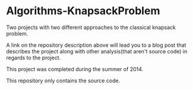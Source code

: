 Algorithms-KnapsackProblem
==========================

Two projects with two different approaches to the classical knapsack problem.

A link on the repository description above will lead you to a blog post that describes the project 
along with other analysis(that aren't source code)  in regards to the project.

This project was completed during the summer of 2014.

This repository only contains the source code.
